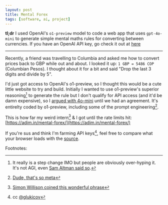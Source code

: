 ```yaml
---
layout: post
title: Mental Forex
tags: [software, ai, project]
---
```


**tl;dr** I used OpenAI's `o1-preview` model to code a web app that uses `gpt-4o-mini` to generate simple mental maths rules for converting between currencies. If you have an OpenAI API key, go check it out at [here](https://adim.in/mental-forex/)

---
Recently, a friend was travelling to Columbia and asked me how to convert prices back to GBP while out and about. I looked it up: `1 GBP = 5486 COP` (Columbian Pesos). I thought about it for a bit and said "Drop the last 3 digits and divide by 5". 

I'd just got access to OpenAI's o1-preview, so I thought this would be a cute little website to try and build. Initially I wanted to use o1-preview's superior reasoning[^superior] to generate the rule but I don't qualify for API access (and it'd be damn expensive), so I [argued with 4o-mini](https://platform.openai.com/docs/guides/prompt-engineering) until we had an agreement. It's entirelty coded by o1-preview, including some of the prompt engineering[^meta].

This is how far my weird intern[^weird-intern] & I got until the rate limits hit: [https://adim.in/mental-forex/](https://adim.in/mental-forex/)

If you're sus and think I'm farming API keys[^gleb], feel free to compare what your browser loads with the [source](https://github.com/adstastic/mental-forex/blob/main/index.html).

Footnotes:

[^superior]: It really is a step change IMO but people are obviously over-hyping it. It's not AGI, even [Sam Altman said so](https://x.com/sama/status/1834283100639297910).
[^meta]: [Dude, that's so meta](https://www.urbandictionary.com/define.php?term=That%27s%20so%20meta)
[^weird-intern]: [Simon Willison coined this wonderful phrase](https://simonwillison.net/2024/Sep/10/software-misadventures/#the-weird-intern)
[^gleb]: cc [@glukicov](https://github.com/glukicov)